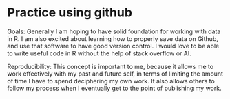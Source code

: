 # Practice using github

Goals: Generally I am hoping to have solid foundation for working with data in
R. I am also excited about learning how to properly save data on Github, and use
that software to have good version control. I would love to be able to write
useful code in R without the help of stack overflow or AI.

Reproducibility: This concept is important to me, because it allows me to work
effectively with my past and future self, in terms of limiting the amount of
time I have to spend deciphering my own work. It also allows others to follow
my process when I eventually get to the point of publishing my work.

